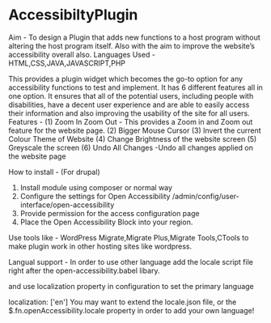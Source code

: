 # AccessibiltyPlugin
 
Aim - To design a Plugin that adds new functions to a host program without altering the host program itself. Also with the aim to improve the website’s accessibility overall also.
Languages Used - HTML,CSS,JAVA,JAVASCRIPT,PHP

This provides a plugin widget which becomes the go-to option for any accessibility functions to test and implement. It has 6 different features all in one option. It ensures that all of the potential users, including people with disabilities, have a decent user experience and are able to easily access their information and also improving the usability of the site for all users.
Features - 
(1) Zoom In Zoom Out - This provides a Zoom in and Zoom out feature for the website page.
(2) Bigger Mouse Cursor
(3) Invert the current Colour Theme of Website
(4) Change Brightness of the website screen
(5) Greyscale the screen
(6) Undo All Changes -Undo all changes applied on the website page

How to install - (For drupal)
1) Install module using composer or normal way
2) Configure the settings for Open Accessibility
   /admin/config/user-interface/open-accessibility
3) Provide permission for the access configuration page
4) Place the Open Accessibility Block into your region.

Use tools like - WordPress Migrate,Migrate Plus,Migrate Tools,CTools to make plugin work in other hosting sites like wordpress.


Langual support - 
In order to use other language add the locale script file right after the open-accessibility.babel libary.

<script src="dist/open-accessibility.min.js"></script>
<script src="dist/locale.min.js"></script>
and use localization property in configuration to set the primary language

localization: ['en']
You may want to extend the locale.json file, or the $.fn.openAccessibility.locale property in order to add your own language!

          
     

